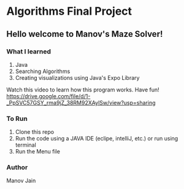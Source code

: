 # Algorithms Final Project


## Hello welcome to Manov's Maze Solver!

### What I learned

1. Java
2. Searching Algorithms
3. Creating visualizations using Java's Expo Library

Watch this video to learn how this program works. Have fun!
https://drive.google.com/file/d/1-_PpSVC57GSY_rma9jZ_38RM92XAylSw/view?usp=sharing

### To Run
1. Clone this repo
2. Run the code using a JAVA IDE (eclipe, intelliJ, etc.) or run using terminal
3. Run the Menu file


### Author
Manov Jain
